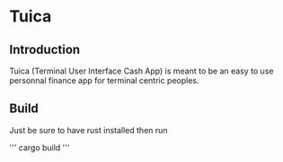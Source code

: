 # Tuica

## Introduction

Tuica (Terminal User Interface Cash App) is meant to be an easy to use personnal finance app for terminal centric peoples.

## Build

Just be sure to have rust installed then run

'''
cargo build
'''

